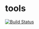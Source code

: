 # tools

[![Build Status](https://travis-ci.org/ewok/tools.svg?branch=master)](https://travis-ci.org/ewok/tools)
